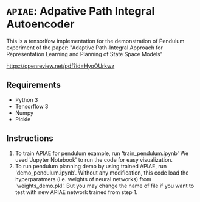 # `APIAE`: Adpative Path Integral Autoencoder

This is a tensorlfow implementation for the demonstration of Pendulum experiment of the paper: "Adaptive Path-Integral Approach for Representation Learning and Planning of State Space Models"

https://openreview.net/pdf?id=HyoOUrkwz

## Requirements

- Python 3
- Tensorflow 3
- Numpy
- Pickle

## Instructions

1. To train APIAE for pendulum example, run 'train_pendulum.ipynb'
We used 'Jupyter Notebook' to run the code for easy visualization.
2. To run pendulum planning demo by using trained APIAE, run 'demo_pendulum.ipynb'.
Without any modification, this code load the hyperparatmers (i.e. weights of neural networks) from 'weights_demo.pkl'.
But you may change the name of file if you want to test with new APIAE network trained from step 1.
